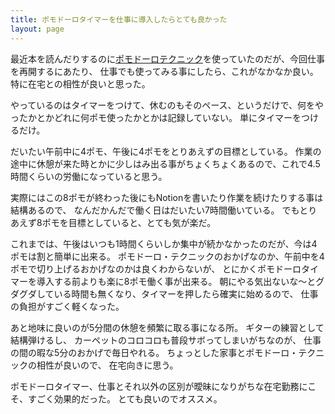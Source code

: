 ```yaml
---
title: ポモドーロタイマーを仕事に導入したらとても良かった
layout: page
---
```


最近本を読んだりするのに[ポモドーロテクニック](https://karino2.github.io/RandomThoughts/ポモドーロテクニック)を使っていたのだが、今回仕事を再開するにあたり、
仕事でも使ってみる事にしたら、これがなかなか良い。特に在宅との相性が良いと思った。

やっているのはタイマーをつけて、休むのもそのペース、というだけで、何をやったかとかどれに何ポモ使ったかとかは記録していない。
単にタイマーをつけるだけ。

だいたい午前中に4ポモ、午後に4ポモをとりあえずの目標としている。
作業の途中に休憩が来た時とかに少しはみ出る事がちょくちょくあるので、これで4.5時間くらいの労働になっていると思う。

実際にはこの8ポモが終わった後にもNotionを書いたり作業を続けたりする事は結構あるので、
なんだかんだで働く日はだいたい7時間働いている。
でもとりあえず8ポモを目標としていると、とても気が楽だ。

これまでは、午後はいつも1時間くらいしか集中が続かなかったのだが、今は4ポモは割と簡単に出来る。
ポモドーロ・テクニックのおかげなのか、午前中を4ポモで切り上げるおかげなのかは良くわからないが、
とにかくポモドーロタイマーを導入する前よりも楽に8ポモ働く事が出来る。
朝にやる気出ないな〜とグダグダしている時間も無くなり、タイマーを押したら確実に始めるので、
仕事の負担がすごく軽くなった。

あと地味に良いのが5分間の休憩を頻繁に取る事になる所。
ギターの練習として結構弾けるし、
カーペットのコロコロも普段サボってしまいがちなのが、
仕事の間の暇な5分のおかげで毎日やれる。
ちょっとした家事とポモドーロ・テクニックの相性が良いので、
在宅向きに思う。

ポモドーロタイマー、仕事とそれ以外の区別が曖昧になりがちな在宅勤務にこそ、すごく効果的だった。
とても良いのでオススメ。